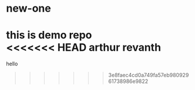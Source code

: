 # new-one
this is demo repo
<br>
<<<<<<< HEAD
arthur revanth
=======
hello

>>>>>>> 3e8faec4cd0a749fa57eb98092961738986e9822
